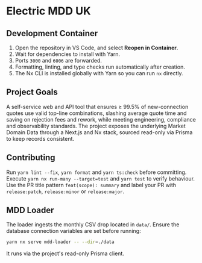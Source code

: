 # Electric MDD UK

## Development Container

1. Open the repository in VS Code, and select **Reopen in Container**.
2. Wait for dependencies to install with Yarn.
3. Ports `3000` and `6006` are forwarded.
4. Formatting, linting, and type checks run automatically after creation.
5. The Nx CLI is installed globally with Yarn so you can run `nx` directly.

## Project Goals

A self-service web and API tool that ensures ≥ 99.5% of new-connection quotes use valid top-line combinations, slashing average quote time and saving on
rejection fees and rework, while meeting engineering, compliance and
observability standards. The project exposes the underlying Market Domain Data
through a Next.js and Nx stack, sourced read-only via Prisma to keep records
consistent.

## Contributing

Run `yarn lint --fix`, `yarn format` and `yarn ts:check` before committing.
Execute `yarn nx run-many --target=test` and `yarn test` to verify behaviour.
Use the PR title pattern `feat(scope): summary` and label your PR with
`release:patch`, `release:minor` or `release:major`.

## MDD Loader

The loader ingests the monthly CSV drop located in `data/`.
Ensure the database connection variables are set before running:

```bash
yarn nx serve mdd-loader -- --dir=./data
```

It runs via the project's read-only Prisma client.
